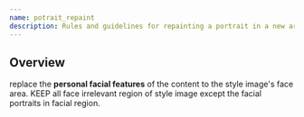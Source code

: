 ```yaml
---
name: potrait_repaint
description: Rules and guidelines for repainting a portrait in a new artistic style while preserving the likeness of the subject.
---
```


## Overview
replace the **personal facial features** of the content to the style image's face area. KEEP all face irrelevant region of style image except the facial portraits in facial region.
